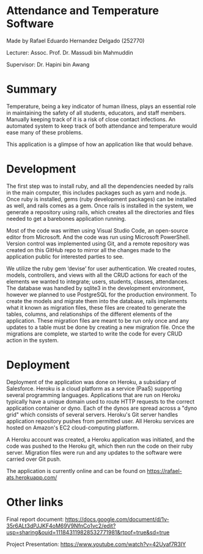 # Attendance and Temperature Software

Made by Rafael Eduardo Hernandez Delgado (252770)

Lecturer: Assoc. Prof. Dr. Massudi bin Mahmuddin

Supervisor: Dr. Hapini bin Awang

# Summary

Temperature, being a key indicator of human illness, plays an essential role in maintaining the safety of all students, educators, and staff members. Manually keeping track of it is a risk of close contact infections. An automated system to keep track of both attendance and temperature would ease many of these problems.

This application is a glimpse of how an application like that would behave.

# Development

The first step was to install ruby, and all the dependencies needed by rails in the main computer, this includes packages such as yarn and node.js. Once ruby is installed, gems (ruby development packages) can be installed as well, and rails comes as a gem.
Once rails is installed in the system, we generate a repository using rails, which creates all the directories and files needed to get a barebones application running.

Most of the code was written using Visual Studio Code, an open-source editor from Microsoft. And the code was run using Microsoft PowerShell. Version control was implemented using Git, and a remote repository was created on this GitHub repo to mirror all the changes made to the application public for interested parties to see.

We utilize the ruby gem ‘devise’ for user authentication. We created routes, models, controllers, and views with all the CRUD actions for each of the elements we wanted to integrate; users, students, classes, attendances. The database was handled by sqlite3 in the development environment, however we planned to use PostgreSQL for the production environment. To create the models and migrate them into the database, rails implements what it known as migration files, these files are created to generate the tables, columns, and relationships of the different elements of the application. These migration files are meant to be run only once and any updates to a table must be done by creating a new migration file. Once the migrations are complete, we started to write the code for every CRUD action in the system.

# Deployment

Deployment of the application was done on Heroku, a subsidiary of Salesforce. Heroku is a cloud platform as a service (PaaS) supporting several programming languages. Applications that are run on Heroku typically have a unique domain used to route HTTP requests to the correct application container or dyno. Each of the dynos are spread across a "dyno grid" which consists of several servers. Heroku's Git server handles application repository pushes from permitted user. All Heroku services are hosted on Amazon's EC2 cloud-computing platform.

A Heroku account was created, a Heroku application was initiated, and the code was pushed to the Heroku git, which then run the code on their ruby server. Migration files were run and any updates to the software were carried over Git push.

The application is currently online and can be found on https://rafael-ats.herokuapp.com/

# Other links

Final report document: https://docs.google.com/document/d/1v-35r6ALt3dPJJKF4oM69V9NfnCo1vc2/edit?usp=sharing&ouid=111843119828532771981&rtpof=true&sd=true

Project Presentation: https://www.youtube.com/watch?v=42Uyaf7R3IY
